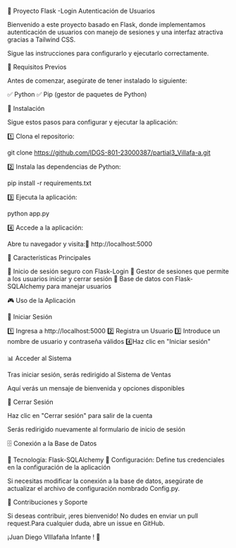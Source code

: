 🎯 Proyecto Flask -Login  Autenticación de Usuarios

Bienvenido a este proyecto basado en Flask, donde implementamos autenticación de usuarios con manejo de sesiones y una interfaz atractiva gracias a Tailwind CSS. 

Sigue las instrucciones para configurarlo y ejecutarlo correctamente.

📌 Requisitos Previos

Antes de comenzar, asegúrate de tener instalado lo siguiente:

✅ Python 
✅ Pip (gestor de paquetes de Python)

🚀 Instalación

Sigue estos pasos para configurar y ejecutar la aplicación:

1️⃣ Clona el repositorio:

git clone https://github.com/IDGS-801-23000387/partial3_Villafa-a.git


2️⃣ Instala las dependencias de Python:

pip install -r requirements.txt

3️⃣ Ejecuta la aplicación:

python app.py

4️⃣ Accede a la aplicación:

Abre tu navegador y visita:🔗 http://localhost:5000

📝 Características Principales

🔹 Inicio de sesión seguro con Flask-Login
🔹 Gestor de sesiones que permite a los usuarios iniciar y cerrar sesión
🔹 Base de datos con Flask-SQLAlchemy para manejar usuarios

🎮 Uso de la Aplicación

🔑 Iniciar Sesión

1️⃣ Ingresa a http://localhost:5000
2️⃣ Registra un Usuario 
3️⃣ Introduce un nombre de usuario y contraseña válidos
4️⃣Haz clic en "Iniciar sesión"

📊 Acceder al Sistema 

Tras iniciar sesión, serás redirigido al Sistema de Ventas

Aquí verás un mensaje de bienvenida y opciones disponibles

🚪 Cerrar Sesión

Haz clic en "Cerrar sesión" para salir de la cuenta

Serás redirigido nuevamente al formulario de inicio de sesión

🗄️ Conexión a la Base de Datos

📌 Tecnología: Flask-SQLAlchemy
📌 Configuración: Define tus credenciales en la configuración de la aplicación

Si necesitas modificar la conexión a la base de datos, asegúrate de actualizar el archivo de configuración nombrado Config.py.

🎯 Contribuciones y Soporte

Si deseas contribuir, ¡eres bienvenido! No dudes en  enviar un pull request.Para cualquier duda, abre un issue en GitHub.

¡Juan Diego VIllafaña Infante ! 🚀


